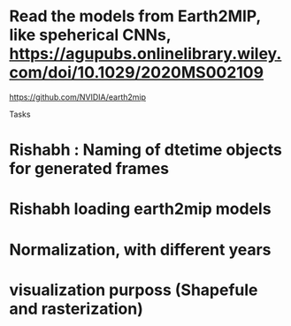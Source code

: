 # Read the models from Earth2MIP, like speherical CNNs, https://agupubs.onlinelibrary.wiley.com/doi/10.1029/2020MS002109


https://github.com/NVIDIA/earth2mip

Tasks
# Rishabh : Naming of dtetime objects for generated frames
# Rishabh loading earth2mip models
# Normalization, with different years
# visualization purposs (Shapefule and rasterization)
# 
